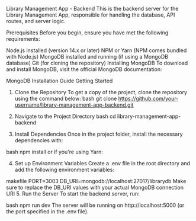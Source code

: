 Library Management App - Backend
This is the backend server for the Library Management App, responsible for handling the database, API routes, and server logic.

Prerequisites
Before you begin, ensure you have met the following requirements:

Node.js installed (version 14.x or later)
NPM or Yarn (NPM comes bundled with Node.js)
MongoDB installed and running (if using a MongoDB database)
Git (for cloning the repository)
Installing MongoDB
To download and install MongoDB, visit the official MongoDB documentation:

MongoDB Installation Guide
Getting Started
1. Clone the Repository
To get a copy of the project, clone the repository using the command below:
bash
git clone https://github.com/your-username/library-management-app-backend.git

2. Navigate to the Project Directory
bash
cd library-management-app-backend

3. Install Dependencies
Once in the project folder, install the necessary dependencies with:

bash
npm install
or if you're using Yarn:


4. Set up Environment Variables
Create a .env file in the root directory and add the following environment variables:

makefile
PORT=3003
DB_URI=mongodb://localhost:27017/librarydb
Make sure to replace the DB_URI values with your actual MongoDB connection URI
5. Run the Server
To start the backend server, run:


bash
npm run dev
The server will be running on http://localhost:5000 (or the port specified in the .env file).